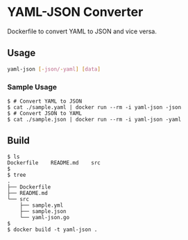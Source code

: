 # YAML-JSON Converter

Dockerfile to convert YAML to JSON and vice versa.

## Usage

```bash
yaml-json [-json/-yaml] [data]
```

### Sample Usage

```shellsession
$ # Convert YAML to JSON
$ cat ./sample.yaml | docker run --rm -i yaml-json -json
$ # Convert JSON to YAML
$ cat ./sample.json | docker run --rm -i yaml-json -yaml
```

## Build

```shellsession
$ ls
Dockerfile    README.md    src
$
$ tree
.
├── Dockerfile
├── README.md
└── src
    ├── sample.yml
    ├── sample.json
    └── yaml-json.go
$ 
$ docker build -t yaml-json .
```


